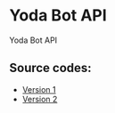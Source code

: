 # Yoda Bot API
Yoda Bot API

## Source codes:
- [Version 1](https://github.com/YodaBotOS/API/tree/v1)
- [Version 2](https://github.com/YodaBotOS/API/tree/v2)
